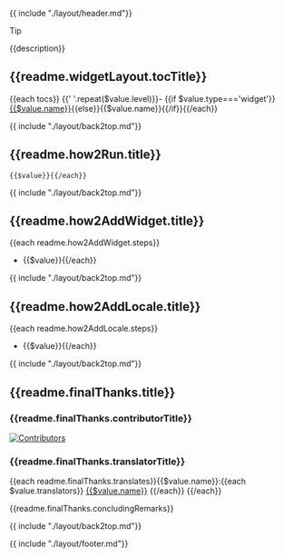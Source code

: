 {{ include "./layout/header.md"}}

> [!Tip]
> {{description}}

## {{readme.widgetLayout.tocTitle}}

{{each tocs}}
{{'  '.repeat($value.level)}}- {{if $value.type==='widget'}}[{{$value.name}}]({{$value.href}}){{else}}{{$value.name}}{{/if}}{{/each}}

{{ include "./layout/back2top.md"}}

## {{readme.how2Run.title}}

```shell{{each readme.how2Run.steps}}
{{$value}}{{/each}}
```

{{ include "./layout/back2top.md"}}

## {{readme.how2AddWidget.title}}

{{each readme.how2AddWidget.steps}}
+ {{$value}}{{/each}}

{{ include "./layout/back2top.md"}}

## {{readme.how2AddLocale.title}}

{{each readme.how2AddLocale.steps}}
+ {{$value}}{{/each}}

{{ include "./layout/back2top.md"}}

## {{readme.finalThanks.title}}

### {{readme.finalThanks.contributorTitle}}

[![Contributors](https://contrib.rocks/image?repo=xiaohuohumax/readme-widget-hub)](https://github.com/xiaohuohumax/readme-widget-hub/contributors)

### {{readme.finalThanks.translatorTitle}}

{{each readme.finalThanks.translates}}{{$value.name}}:{{each $value.translators}} [{{$value.name}}]({{$value.link}})
{{/each}}
{{/each}}

{{readme.finalThanks.concludingRemarks}}

{{ include "./layout/back2top.md"}}

{{ include "./layout/footer.md"}}